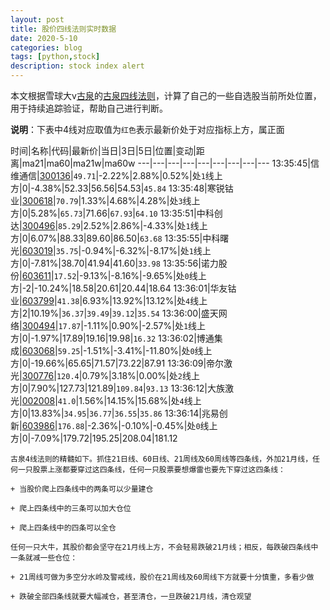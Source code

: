 ```yaml
---
layout: post
title: 股价四线法则实时数据
date: 2020-5-10
categories: blog
tags: [python,stock]
description: stock index alert
---
```



本文根据雪球大v[古泉](https://xueqiu.com/u/7148646888)的[古泉四线法则](https://xueqiu.com/7148646888/130498192)，计算了自己的一些自选股当前所处位置，用于持续追踪验证，帮助自己进行判断。

**说明**：下表中4线对应取值为`红色`表示最新价处于对应指标上方，属正面

时间|名称|代码|最新价|当日|3日|5日|位置|变动|距离|ma21|ma60|ma21w|ma60w
---|---|---|---|---|---|---|---|---
13:35:45|信维通信|[300136](https://xueqiu.com/S/SZ300136)|`49.71`|-2.22%|2.88%|0.52%|处`1`线上方|0|-4.38%|52.33|56.56|54.53|`45.84`
13:35:48|寒锐钴业|[300618](https://xueqiu.com/S/SZ300618)|`70.79`|1.33%|4.68%|4.28%|处`3`线上方|0|5.28%|`65.73`|71.66|`67.93`|`64.10`
13:35:51|中科创达|[300496](https://xueqiu.com/S/SZ300496)|`85.29`|2.52%|2.86%|-4.33%|处`1`线上方|0|6.07%|88.33|89.60|86.50|`63.68`
13:35:55|中科曙光|[603019](https://xueqiu.com/S/SH603019)|`35.75`|-0.94%|-6.32%|-8.17%|处`1`线上方|0|-7.81%|38.70|41.94|41.60|`33.98`
13:35:56|诺力股份|[603611](https://xueqiu.com/S/SH603611)|`17.52`|-9.13%|-8.16%|-9.65%|处`0`线上方|-2|-10.24%|18.58|20.61|20.44|18.64
13:36:01|华友钴业|[603799](https://xueqiu.com/S/SH603799)|`41.38`|6.93%|13.92%|13.12%|处`4`线上方|2|10.19%|`36.37`|`39.49`|`39.12`|`35.54`
13:36:00|盛天网络|[300494](https://xueqiu.com/S/SZ300494)|`17.87`|-1.11%|0.90%|-2.57%|处`1`线上方|0|-1.97%|17.89|19.16|19.98|`16.32`
13:36:02|博通集成|[603068](https://xueqiu.com/S/SH603068)|`59.25`|-1.51%|-3.41%|-11.80%|处`0`线上方|0|-19.66%|65.65|71.57|73.22|87.91
13:36:09|帝尔激光|[300776](https://xueqiu.com/S/SZ300776)|`120.4`|0.79%|3.18%|0.00%|处`2`线上方|0|7.90%|127.73|121.89|`109.84`|`93.13`
13:36:12|大族激光|[002008](https://xueqiu.com/S/SZ002008)|`41.0`|1.56%|14.15%|15.68%|处`4`线上方|0|13.83%|`34.95`|`36.77`|`36.55`|`35.86`
13:36:14|兆易创新|[603986](https://xueqiu.com/S/SH603986)|`176.88`|-2.36%|-0.10%|-0.45%|处`0`线上方|0|-7.09%|179.72|195.25|208.04|181.12

```
古泉4线法则的精髓如下。抓住21日线、60日线、21周线及60周线等四条线，外加21月线，任何一只股票上涨都要穿过这四条线，任何一只股票要想爆雷也要先下穿过这四条线：

+ 当股价爬上四条线中的两条可以少量建仓

+ 爬上四条线中的三条可以加大仓位

+ 爬上四条线中的四条可以全仓

任何一只大牛，其股价都会坚守在21月线上方，不会轻易跌破21月线；相反，每跌破四条线中一条就减一些仓位：

+ 21周线可做为多空分水岭及警戒线，股价在21周线及60周线下方就要十分慎重，多看少做

+ 跌破全部四条线就要大幅减仓，甚至清仓，一旦跌破21月线，清仓观望
```